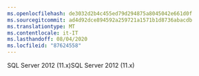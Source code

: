 ```yaml
---
ms.openlocfilehash: de3032d2b4c455ed79d294875a8045042e661d0f
ms.sourcegitcommit: ad4d92dce894592a259721a1571b1d8736abacdb
ms.translationtype: MT
ms.contentlocale: it-IT
ms.lasthandoff: 08/04/2020
ms.locfileid: "87624558"
---
```

 <span data-ttu-id="d3216-101">SQL Server 2012 (11.x)</span><span class="sxs-lookup"><span data-stu-id="d3216-101">SQL Server 2012 (11.x)</span></span> 
